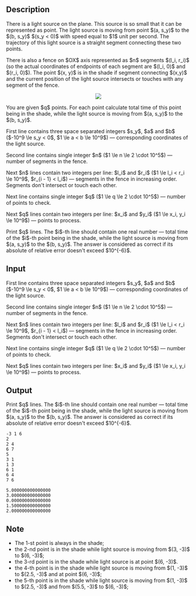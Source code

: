## Description

<div><p>There is a light source on the plane. This source is so small that it can be represented as point. The light source is moving from point $(a, s_y)$ to the $(b, s_y)$ $(s_y &lt; 0)$ with speed equal to $1$ unit per second. The trajectory of this light source is a straight segment connecting these two points. </p><p>There is also a fence on $OX$ axis represented as $n$ segments $(l_i, r_i)$ (so the actual coordinates of endpoints of each segment are $(l_i, 0)$ and $(r_i, 0)$). The point $(x, y)$ is <span class="tex-font-style-it">in the shade</span> if segment connecting $(x,y)$ and the current position of the light source intersects or touches with any segment of the fence.</p><center> <img class="tex-graphics" src="file://swaozpTC.png" style="max-width: 100.0%;max-height: 100.0%;"> </center><p>You are given $q$ points. For each point calculate total time of this point being in the shade, while the light source is moving from $(a, s_y)$ to the $(b, s_y)$.</p></div><div class="input-specification"><p>First line contains three space separated integers $s_y$, $a$ and $b$ ($-10^9 \le s_y &lt; 0$, $1 \le a &lt; b \le 10^9$) — corresponding coordinates of the light source.</p><p>Second line contains single integer $n$ ($1 \le n \le 2 \cdot 10^5$) — number of segments in the fence.</p><p>Next $n$ lines contain two integers per line: $l_i$ and $r_i$ ($1 \le l_i &lt; r_i \le 10^9$, $r_{i - 1} &lt; l_i$) — segments in the fence in increasing order. Segments don't intersect or touch each other.</p><p>Next line contains single integer $q$ ($1 \le q \le 2 \cdot 10^5$) — number of points to check.</p><p>Next $q$ lines contain two integers per line: $x_i$ and $y_i$ ($1 \le x_i, y_i \le 10^9$) — points to process.</p></div><div class="output-specification"><p>Print $q$ lines. The $i$-th line should contain one real number — total time of the $i$-th point being in the shade, while the light source is moving from $(a, s_y)$ to the $(b, s_y)$. The answer is considered as correct if its absolute of relative error doesn't exceed $10^{-6}$.</p></div>

## Input

<p>First line contains three space separated integers $s_y$, $a$ and $b$ ($-10^9 \le s_y &lt; 0$, $1 \le a &lt; b \le 10^9$) — corresponding coordinates of the light source.</p><p>Second line contains single integer $n$ ($1 \le n \le 2 \cdot 10^5$) — number of segments in the fence.</p><p>Next $n$ lines contain two integers per line: $l_i$ and $r_i$ ($1 \le l_i &lt; r_i \le 10^9$, $r_{i - 1} &lt; l_i$) — segments in the fence in increasing order. Segments don't intersect or touch each other.</p><p>Next line contains single integer $q$ ($1 \le q \le 2 \cdot 10^5$) — number of points to check.</p><p>Next $q$ lines contain two integers per line: $x_i$ and $y_i$ ($1 \le x_i, y_i \le 10^9$) — points to process.</p>

## Output

<p>Print $q$ lines. The $i$-th line should contain one real number — total time of the $i$-th point being in the shade, while the light source is moving from $(a, s_y)$ to the $(b, s_y)$. The answer is considered as correct if its absolute of relative error doesn't exceed $10^{-6}$.</p>





```input1
-3 1 6
2
2 4
6 7
5
3 1
1 3
6 1
6 4
7 6

```




```output1
5.000000000000000
3.000000000000000
0.000000000000000
1.500000000000000
2.000000000000000

```



## Note

<ul> <li> The 1-st point is always in the shade; </li><li> the 2-nd point is in the shade while light source is moving from $(3, -3)$ to $(6, -3)$; </li><li> the 3-rd point is in the shade while light source is at point $(6, -3)$. </li><li> the 4-th point is in the shade while light source is moving from $(1, -3)$ to $(2.5, -3)$ and at point $(6, -3)$; </li><li> the 5-th point is in the shade while light source is moving from $(1, -3)$ to $(2.5, -3)$ and from $(5.5, -3)$ to $(6, -3)$; </li></ul>
